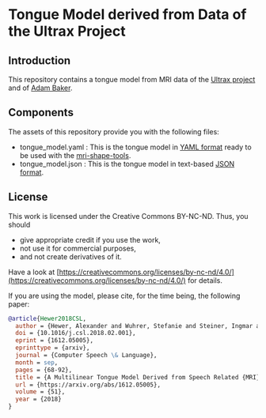 # Tongue Model derived from Data of the Ultrax Project

## Introduction

This repository contains a tongue model from MRI data of the [Ultrax project][1] and of [Adam Baker][2].

## Components

The assets of this repository provide you with the following files:

- tongue_model.yaml : This is the tongue model in [YAML format][4] ready to be used with the [mri-shape-tools][3].
- tongue_model.json : This is the tongue model in text-based [JSON format][5].

## License

This work is licensed under the Creative Commons BY-NC-ND.
Thus, you should

- give appropriate credit if you use the work,
- not use it for commercial purposes,
- and not create derivatives of it.

Have a look at [https://creativecommons.org/licenses/by-nc-nd/4.0/](https://creativecommons.org/licenses/by-nc-nd/4.0/) for details.

 If you are using the model, please cite, for the time being, the following paper:

```bibtex
@article{Hewer2018CSL,
  author = {Hewer, Alexander and Wuhrer, Stefanie and Steiner, Ingmar and Richmond, Korin},
  doi = {10.1016/j.csl.2018.02.001},
  eprint = {1612.05005},
  eprinttype = {arxiv},
  journal = {Computer Speech \& Language},
  month = sep,
  pages = {68-92},
  title = {A Multilinear Tongue Model Derived from Speech Related {MRI} Data of the Human Vocal Tract},
  url = {https://arxiv.org/abs/1612.05005},
  volume = {51},
  year = {2018}
}
```

[1]: http://www.ultrax-speech.org
[2]: http://adambaker.org/qmu.php
[3]: https://github.com/m2ci-msp/mri-shape-tools
[4]: https://github.com/ahewer/mri-shape-tools/blob/master/dataFormats/model.md
[5]: https://github.com/ahewer/mri-shape-tools/blob/master/dataFormats/modelJson.md
